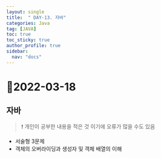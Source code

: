 ```yaml
---
layout: single
title:  " DAY-13. 자바"
categories: Java
tag: [JAVA]
toc: true
toc_sticky: true
author_profile: true
sidebar:
  nav: "docs"
---
```


# 📌2022-03-18

## 자바

<!--Quote-->

> ❗ 개인이 공부한 내용을 적은 것 이기에 오류가 많을 수도 있음


- 서술형 3문제
- 객체의 오버라이딩과 생성자 및 객체 배열의 이해
